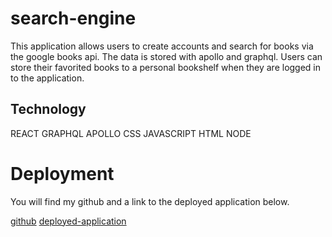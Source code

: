 # search-engine


This application allows users to create accounts and search for books via the google books api. The data is stored with apollo and graphql. Users can store their favorited books to a personal bookshelf when they are logged in to the application. 


## Technology

REACT
GRAPHQL
APOLLO
CSS
JAVASCRIPT
HTML
NODE

# Deployment

You will find my github and a link to the deployed application below. 


[github](https://github.com/fausnightm/search-engine)
[deployed-application](https://whispering-gorge-46289.herokuapp.com/)